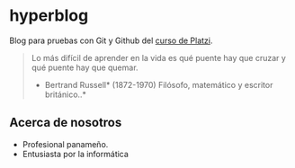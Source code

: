 # hyperblog
Blog para pruebas con Git y Github del [curso de Platzi](https://platzi.com/clases/git-github/ "curso de Platzi"). 

> Lo más difícil de aprender en la vida es qué puente hay que cruzar y qué puente hay que quemar.
> - Bertrand Russell* (1872-1970) Filósofo, matemático y escritor británico..*

## Acerca de nosotros
* Profesional panameño.
* Entusiasta por la informática